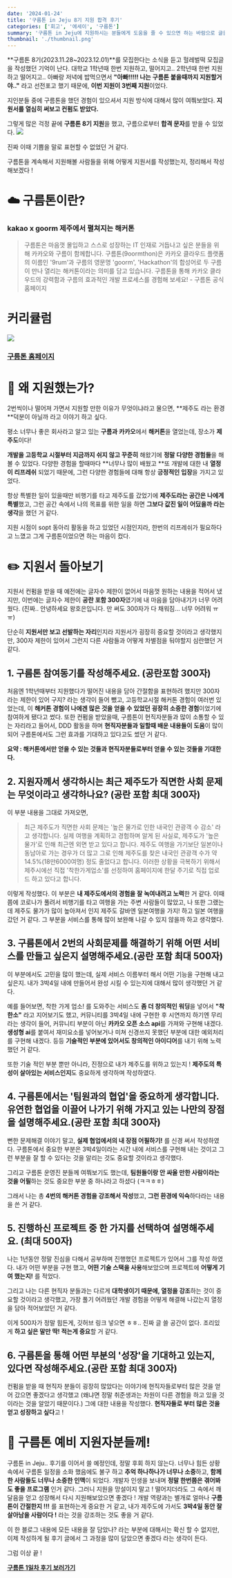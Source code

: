 ```yaml
---
date: '2024-01-24'
title: '구름톤 in Jeju 8기 지원 합격 후기'
categories: ['회고', '에세이', '구름톤']
summary: '구름톤 in Jeju에 지원하시는 분들에게 도움을 줄 수 있으면 하는 바람으로 글을 작성해 봅니다.'
thumbnail: './thumbnail.png'
---
```


**구름톤 8기(2023.11.28~2023.12.01)**를 모집한다는 소식을 듣고 헐레벌떡 모집글을 작성했던 기억이 난다.
대학교 1학년때 한번 지원하고, 떨어지고..
2학년때 한번 지원하고 떨어지고..
아빠랑 저녁에 밥먹으면서 **"아빠!!!!! 나는 구름톤 붙을때까지 지원할거야.."** 라고 선전포고 했기 때문에,
**이번 지원이 3번째 지원**이었다.

지인분들 중에 구름톤을 했던 경험이 있으셔서 지원 방식에 대해서 많이 여쭤보았다. **지원서를 열심히 써보고 컨펌도 받았다.**

그렇게 많은 걱정 끝에 **구름톤 8기 지원**을 했고, 구름으로부터 **합격 문자**를 받을 수 있었다.
![](https://velog.velcdn.com/images/hoeun0723/post/628ef473-6749-4b40-b866-57b01cdc9fff/image.png)

진짜 이때 기쁨을 말로 표현할 수 없었던 거 같다.

구름톤을 계속해서 지원해볼 사람들을 위해 어떻게 지원서를 작성했는지, 정리해서 작성해보겠다 !

# ☁️ 구름톤이란?

### kakao x goorm 제주에서 펼쳐지는 해커톤

> 구름톤은 마음껏 몰입하고 스스로 성장하는 IT 인재로 거듭나고 싶은 분들을 위해 카카오와 구름이 함께합니다. 구름톤(9oormthon)은 카카오 클라우드 플랫폼의 이름인 '9rum'과 구름의 영문명 'goorm', 'Hackathon'의 합성어로 두 구름이 만나 열리는 해커톤이라는 의미를 담고 있습니다. 구름톤을 통해 카카오 클라우드의 강력함과 구름의 효과적인 개발 프로세스를 경험해 보세요! - 구름톤 공식 홈페이지

# 커리큘럼

![](https://velog.velcdn.com/images/hoeun0723/post/a2360fb5-7f09-477d-871a-4d6ab67d0d30/image.png)

### [구름톤 홈페이지](https://9oormthon.goorm.io/)

# 🤔 왜 지원했는가?

2번씩이나 떨어져 가면서 지원할 만한 이유가 무엇이냐라고 물으면, **제주도 라는 환경 **덕분이 아닐까 라고 이야기 하고 싶다.

평소 너무나 좋은 회사라고 알고 있는 **구름과 카카오**에서 **해커톤**을 열었는데, 장소가 **제주도**이다!

**개발을 고등학교 시절부터 지금까지 쉬지 않고 꾸준히** 해왔기에 **정말 다양한 경험들**을 해볼 수 있었다. 다양한 경험을 할때마다 **너무나 많이 배웠고 **또 개발에 대한 내 **열정이 리프레쉬** 되었기 때문에, 그런 다양한 경험들에 대해 항상 **긍정적인 입장**을 가지고 있었다.

항상 특별한 일이 있을때만 비행기를 타고 제주도를 갔었기에 **제주도라는 공간은 나에게 특별**했고, 그런 공간 속에서 나의 목표를 위한 일을 하면 **그보다 값진 일이 어딨을까 라는 생각**을 했던 거 같다.

지원 시점이 sopt 동아리 활동을 하고 있었던 시점인지라, 한번의 리프레쉬가 필요하다고 느꼈고 그게 구름톤이었으면 하는 마음이 컸다.

# ✏️ 지원서 돌아보기

지원서 컨펌을 받을 때 예전에는 글자수 제한이 없어서 마음껏 원하는 내용을 적어서 냈지만, 이번에는 글자수 제한이 **공란 포함 300자**였기에 내 마음을 담아내기가 너무 어려웠다.
(진짜.. 안녕하세요 왕호은입니다. 만 써도 300자가 다 채워짐... 너무 어려워 ㅠㅠ)

단순히 **지원서만 보고 선발하는 자리**인지라 지원서가 굉장히 중요할 것이라고 생각했지만, 300자 제한이 있어서 그런지 다른 사람들과 어떻게 차별점을 둬야할지 심란했던 거 같다.

## 1. 구름톤 참여동기를 작성해주세요. (공란포함 300자)

처음엔 1학년때부터 지원했다가 떨어진 내용을 담아 간절함을 표현하려 했지만 300자라는 제한이 있어 구지? 라는 생각이 들어 뺐고, 고등학교시절 해커톤 경험이 여러번 있었는데, 이 **해커톤 경험이 나에겐 많은 것을 얻을 수 있었던 굉장히 소중한 경험**이었기에 참여하게 됐다고 썼다.
또한 컨펌을 받았을때, 구름톤이 현직자분들과 많이 소통할 수 있는 자리라고 들어서, DDD 활동을 하며 **현직자분들과 일할때 배운 내용들이 도움**이 많이 되어 구름톤에서도 그런 효과를 기대하고 있다고도 썼던 거 같다.

**요약 : 해커톤에서만 얻을 수 있는 것들과 현직자분들로부터 얻을 수 있는 것들을 기대한다.**

## 2. 지원자께서 생각하시는 최근 제주도가 직면한 사회 문제는 무엇이라고 생각하나요? (공란 포함 최대 300자)

이 부분 내용을 그대로 가져오면,

> 최근 제주도가 직면한 사회 문제는 '높은 물가로 인한 내국인 관광객 수 감소' 라고 생각합니다. 실제 여행을 계획하고 경험하며 알게 된 사실로, 제주도가 '높은 물가'로 인해 최근엔 외면 받고 있다고 합니다. 제주도 여행을 가기보단 일본이나 동남아로 가는 경우가 더 많고 그로 인해 제주도를 찾은 내국인 관광객 수가 약 14.5%(18만6000여명) 정도 줄었다고 합니다. 이러한 상황을 극복하기 위해서 제주시에선 직접 '착한가게업소'를 선정하여 홈페이지에 한달 주기로 직접 업로드 하고 있다고 합니다.

이렇게 작성했다. 이 부분은 **내 제주도에서의 경험을 잘 녹여내려고 노력**한 거 같다.
이때쯤에 코로나가 풀려서 비행기를 타고 여행을 가는 주변 사람들이 많았고, 나 또한 그랬는데 제주도 물가가 많이 높아져서 인지 제주도 갈바엔 일본여행을 가지! 하고 일본 여행을 갔던 거 같다. 그 부분을 서비스를 통해 많이 보완해 나갈 수 있지 않을까 하고 생각했다.

## 3. 구름톤에서 2번의 사회문제를 해결하기 위해 어떤 서비스를 만들고 싶은지 설명해주세요.(공란 포함 최대 500자)

이 부분에서도 고민을 많이 했는데, 실제 서비스 이름부터 해서 어떤 기능을 구현해 내고 싶은지. 내가 3박4일 내에 만들어서 완성 시킬 수 있는지에 대해서 많이 생각했던 거 같다.

예를 들어보면, 착한 가게 업소! 를 도와주는 서비스도 **좀 더 창의적인 워딩**을 넣어서 **"착한소"** 라고 지어보기도 했고,
커뮤니티를 3박4일 내에 구현한 후 시연까지 하기엔 무리라는 생각이 들어,
커뮤니티 부분이 아닌 **카카오 오픈 소스 api**를 가져와 구현해 내겠다.
**생성형 ai**를 붙여서 재미요소를 넣어보거나 미쳐 신경쓰지 못했던 부분에 대한 예외처리를 구현해 내겠다. 등등
**기술적인 부분에 있어서도 창의적인 아이디어**를 내기 위해 노력 했던 거 같다.

또한 기술 적인 부분 뿐만 아니라, 진정으로 내가 제주도를 위하고 있는지 ! **제주도의 특성이 살아있는 서비스인지**도 중요하게 생각하며 작성하였다.

## 4. 구름톤에서는 '팀원과의 협업'을 중요하게 생각합니다. 유연한 협업을 이끌어 나가기 위해 가지고 있는 나만의 장점을 설명해주세요.(공란 포함 최대 300자)

뻔한 문제해결 이야기 말고, **실제 협업에서의 내 장점 어필하기!** 를 신경 써서 작성하였다.
구름톤에서 중요한 부분은 3박4일이라는 시간 내에 서비스를 구현해 내는 것이고 그런 부분을 잘 할 수 있다는 것을 알리는 것도 중요할 것이라고 생각했다.

그리고 구름톤 운영진 분들께 여쭤보기도 했는데, **팀원들이랑 안 싸울 만한 사람이라는 것을 어필**하는 것도 중요한 부분 중 하나라고 하셨다 (ㅋㅋㅎㅎ)

그래서 나는 총 **4번의 해커톤 경험을 강조해서 작성**했고, **그런 환경에 익숙**하다라는 내용을 쓴 거 같다.

## 5. 진행하신 프로젝트 중 한 가지를 선택하여 설명해주세요. (최대 500자)

나는 1년동안 정말 진심을 다해서 공부하며 진행했던 프로젝트가 있어서 그를 작성 하였다. 내가 어떤 부분을 구현 했고, **어떤 기술 스택을 사용**해보았으며 프로젝트에 **어떻게 기여 했는지!** 를 적었다.

그리고 나는 다른 현직자 분들과는 다르게 **대학생이기 때문에, 열정을 강조**하는 것이 중요할 것이라고 생각했고, 가장 풀기 어려웠던 개발 경험을 어떻게 해결해 나갔는지 열정을 담아 적어보았던 거 같다.

이게 500자가 정말 힘든게, 깃허브 링크 넣으면 ㅎㅎ.. 진짜 글 쓸 공간이 없다.
조리있게 **하고 싶은 말만 딱! 적는게 중요**할 거 같다.

## 6. 구름톤을 통해 어떤 부분의 '성장'을 기대하고 있는지, 있다면 작성해주세요.(공란 포함 최대 300자)

컨펌을 받을 때 현직자 분들이 굉장히 많았다는 이야기에 현직자들로부터 많은 것을 얻어 갔으면 좋겠다고 생각했고 (왜냐면 정말 취준생과는 차원이 다른 경험을 하고 있을 것이라는 것을 알았기 때문이다.)
그에 대한 내용을 작성했다.
**현직자들로 부터 많은 것을 얻고 성장하고 싶다**고 !

# 👏 구름톤 예비 지원자분들께!

구름톤 in Jeju.. 후기를 이어서 쓸 예정인데, 정말 후회 하지 않는다. 너무나 힘든 상황 속에서 구름톤 일정을 소화 했음에도 불구 하고 **추억 하나하나가 너무나 소중**하고, **함께 한 사람들도 너무나 소중한 인맥**이 되었다.
개발자 인생을 보내며 **정말 한번쯤은 겪어봐도 좋을 프로그램** 인거 같다.
그러니 지원을 망설이지 말고 ! 떨어지더라도 그 속에서 깨달음을 얻고 성장해서 다시 지원해보았으면 좋겠다 !
개발 역량과는 별개로 얼마나 **구름톤이 간절한지 !!!** 를 표현하는게 중요한 거 같고, 내가 제주도에 가서도 **3박4일 동안 잘 살아남을 사람이다 !** 라는 것을 강조하는 것도 좋을 거 같다.

이 한 블로그 내용에 모든 내용을 잘 담았나? 라는 부분에 대해서는 확신 할 수 없지만, 이제 작성하게 될 후기 글에서 그 과정을 많이 담았으면 좋겠다 라는 생각이 든다.

그럼 이상 끝 !

[**구름톤 1일차 후기 보러가기**](<https://hoeun0723.github.io/essay/구름톤/구름톤%20in%20Jeju%208기%20후기%201일차(2023.11.28)>)
